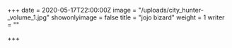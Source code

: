 +++
date = 2020-05-17T22:00:00Z
image = "/uploads/city_hunter-_volume_1.jpg"
showonlyimage = false
title = "jojo bizard"
weight = 1
writer = ""

+++
